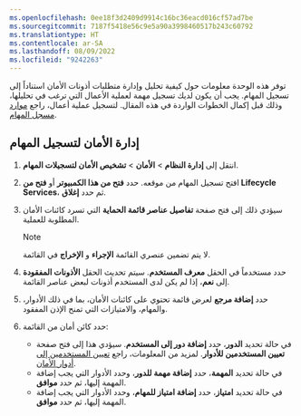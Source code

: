 ```yaml
---
ms.openlocfilehash: 0ee18f3d2409d9914c16bc36eacd016cf57ad7be
ms.sourcegitcommit: 7187f5418e56c9e5a90a3998460517b243c60792
ms.translationtype: HT
ms.contentlocale: ar-SA
ms.lasthandoff: 08/09/2022
ms.locfileid: "9242263"
---
```

توفر هذه الوحدة معلومات حول كيفية تحليل وإدارة متطلبات أذونات الأمان استناداً إلى تسجيل المهام. يجب أن يكون لديك تسجيل مهمة لعملية الأعمال التي ترغب في تحليلها، وذلك قبل إكمال الخطوات الواردة في هذه المقال. لتسجيل عملية أعمال، راجع [موارد مسجل المهام](/dynamics365/fin-ops-core/dev-itpro/user-interface/task-recorder/?azure-portal=true).


## <a name="manage-security-for-a-task-recording"></a>إدارة الأمان لتسجيل المهام

1. انتقل إلى **إدارة النظام** > **الأمان** > **‏‫‏‫تشخيص الأمان‬ لتسجيلات المهام‬**.

2. افتح تسجيل المهام من موقعه. حدد **فتح من هذا الكمبيوتر** أو **فتح من Lifecycle Services**، ثم حدد **إغلاق**.

3. سيؤدي ذلك إلى فتح صفحة **‏‫تفاصيل عناصر قائمة الحماية‬** التي تسرد كائنات الأمان المطلوبة للعملية.
    > [!NOTE]
    > لا يتم تضمين عنصري القائمة **الإجراء** و **الإخراج** في القائمة.

4. حدد مستخدماً في الحقل **معرف المستخدم**. سيتم تحديث الحقل **الأذونات المفقودة** إلى **نعم**، إذا لم يكن لدى المستخدم أذونات لبعض عناصر القائمة.

5. حدد **إضافة مرجع** لعرض قائمة تحتوي على كائنات الأمان، بما في ذلك الأدوار، والمهام، والامتيازات التي تمنح الإذن المفقود.

6. حدد كائن أمان من القائمة:

    - في حالة تحديد **الدور**، حدد **إضافة دور إلى المستخدم**. سيؤدي هذا إلى فتح صفحة **تعيين المستخدمين للأدوار**. لمزيد من المعلومات، راجع [تعيين المستخدمين إلى أدوار الأمان](/dynamics365/fin-ops-core/dev-itpro/sysadmin/tasks/assign-users-security-roles/?azure-portal=true).
    - في حالة تحديد **المهمة**، حدد **إضافة مهمة للدور**، وحدد الأدوار التي يجب إضافة المهمة إليها، ثم حدد **موافق**.
    - في حالة تحديد **امتياز**، حدد **إضافة امتياز للمهام**، وحدد الأدوار التي يجب إضافة المهمة إليها، ثم حدد **موافق**.
